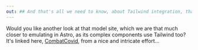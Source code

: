 ```yaml
---
out: ## And that's all we need to know, about Tailwind integration, that it's widely useful...'
---
```


Would you like another look at that model site, which we are that much closer 
to emulating in Astro, as its complex components use Tailwind too? It's linked here, 
<a href="https://combatcovid.equipment" target="_blank">CombatCovid</a>, 
from a nice and intricate effort...